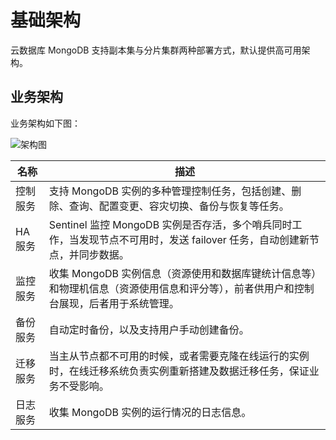 # 基础架构

云数据库 MongoDB 支持副本集与分片集群两种部署方式，默认提供高可用架构。

## 业务架构

业务架构如下图：

![架构图](../../../../../image/MPaas/H5-Offline/1.png)

| 名称     | 描述                                                         |
| -------- | ------------------------------------------------------------ |
| 控制服务 | 支持 MongoDB 实例的多种管理控制任务，包括创建、删除、查询、配置变更、容灾切换、备份与恢复等任务。 |
| HA服务   | Sentinel 监控 MongoDB 实例是否存活，多个哨兵同时工作，当发现节点不可用时，发送 failover 任务，自动创建新节点，并同步数据。 |
| 监控服务 | 收集 MongoDB 实例信息（资源使用和数据库键统计信息等）和物理机信息（资源使用信息和评分等），前者供用户和控制台展现，后者用于系统管理。 |
| 备份服务 | 自动定时备份，以及支持用户手动创建备份。                     |
| 迁移服务 | 当主从节点都不可用的时候，或者需要克隆在线运行的实例时，在线迁移系统负责实例重新搭建及数据迁移任务，保证业务不受影响。 |
| 日志服务 | 收集 MongoDB 实例的运行情况的日志信息。                      |
